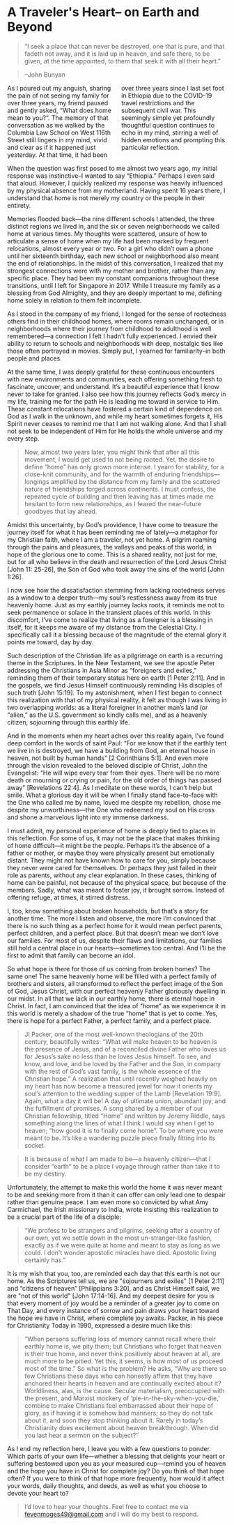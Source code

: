 # A Traveler's Heart– on Earth and Beyond

> “I seek a place that can never be destroyed, one that is pure, and that fadeth not away, and it is laid up in heaven, and safe there, to be given, at the time appointed, to them that seek it with all their heart.”

> –John Bunyan
<div style="column-count: 2; column-gap: 20px;">
As I poured out my anguish, sharing the pain of not seeing my family for over three years, my friend paused and gently asked, “What does home mean to you?”. The memory of that conversation as we walked by the Columbia Law School on West 116th Street still lingers in my mind, vivid and clear as if it happened just yesterday. At that time, it had been over three years since I last set foot in Ethiopia due to the COVID-19 travel restrictions and the subsequent civil war. This seemingly simple yet profoundly thoughtful question continues to echo in my mind, stirring a well of hidden emotions and prompting this particular reflection. 
</div>

When the question was first posed to me almost two years ago, my initial response was instinctive–I wanted to say “Ethiopia.” Perhaps I even said that aloud. However, I quickly realized my response was heavily influenced by my physical absence from my motherland. Having spent 16 years there, I understand that home is not merely my country or the people in their entirety. 

Memories flooded back—the nine different schools I attended, the three distinct regions we lived in, and the six or seven neighborhoods we called home at various times. My thoughts were scattered, unsure of how to articulate a sense of home when my life had been marked by frequent relocations, almost every year or two. For a girl who didn’t own a phone until her sixteenth birthday, each new school or neighborhood also meant the end of relationships. In the midst of this conversation, I realized that my strongest connections were with my mother and brother, rather than any specific place. They had been my constant companions throughout these transitions, until I left for Singapore in 2017. While I treasure my family as a blessing from God Almighty, and they are deeply important to me, defining home solely in relation to them felt incomplete.

As I stood in the company of my friend, I longed for the sense of rootedness others find in their childhood homes, where rooms remain unchanged, or in neighborhoods where their journey from childhood to adulthood is well remembered—a connection I felt I hadn't fully experienced. I envied their ability to return to schools and neighborhoods with deep, nostalgic ties like those often portrayed in movies. Simply put, I yearned for familiarity–in both people and places.

At the same time, I was deeply grateful for these continuous encounters with new environments and communities, each offering something fresh to fascinate, uncover, and understand. It’s a beautiful experience that I know never to take for granted. I also see how this journey reflects God’s mercy in my life, training me for the path He is leading me toward in service to Him. These constant relocations have fostered a certain kind of dependence on God as I walk in the unknown, and while my heart sometimes forgets it, His Spirit never ceases to remind me that I am not walking alone. And that I shall not seek to be independent of Him for He holds the whole universe and my every step. 

> Now, almost two years later, you might think that after all this movement, I would get used to not being rooted. Yet, the desire to define “home” has only grown more intense. I yearn for stability, for a close-knit community, and for the warmth of enduring friendships—longings amplified by the distance from my family and the scattered nature of friendships forged across continents. I must confess, the repeated cycle of building and then leaving has at times made me hesitant to form new relationships, as I feared the near-future goodbyes that lay ahead.

Amidst this uncertainty, by God’s providence, I have come to treasure the journey itself for what it has been reminding me of lately—a metaphor for my Christian faith, where I am a traveler, not yet home. A pilgrim roaming through the pains and pleasures, the valleys and peaks of this world, in hope of the glorious one to come. This is a shared reality, not just for me, but for all who believe in the death and resurrection of the Lord Jesus Christ [John 11: 25-26], the Son of God who took away the sins of the world [John 1:26]. 

I now see how the dissatisfaction stemming from lacking rootedness serves as a window to a deeper truth—my soul’s restlessness away from its true heavenly home. Just as my earthly journey lacks roots, it reminds me not to seek permanence or solace in the transient places of this world. In this discomfort, I’ve come to realize that living as a foreigner is a blessing in itself, for it keeps me aware of my distance from the Celestial City. I specifically call it a blessing because of the magnitude of the eternal glory it points me toward, day by day. 

Such description of the Christian life as a pilgrimage on earth is a recurring theme in the Scriptures. In the New Testament, we see the apostle Peter addressing the Christians in Asia Minor as “foreigners and exiles,” reminding them of their temporary status here on earth [1 Peter 2:11]. And in the gospels, we find Jesus Himself continuously reminding His disciples of such truth [John 15:19]. To my astonishment, when I first began to connect this realization with that of my physical reality, it felt as though I was living in two overlapping worlds: as a literal foreigner in another man’s land (or “alien,” as the U.S. government so kindly calls me), and as a heavenly citizen, sojourning through this earthly life.

And in the moments when my heart aches over this reality again, I’ve found deep comfort in the words of saint Paul: “For we know that if the earthly tent we live in is destroyed, we have a building from God, an eternal house in heaven, not built by human hands” [2 Corinthians 5:1]. And even more through the vision revealed to the beloved disciple of Christ, John the Evangelist: “He will wipe every tear from their eyes. There will be no more death or mourning or crying or pain, for the old order of things has passed away” [Revelations 22:4]. 
As I meditate on these words, I can’t help but smile. What a glorious day it will be when I finally stand face-to-face with the One who called me by name, loved me despite my rebellion, chose me despite my unworthiness—the One who redeemed my soul on His cross and shone a marvelous light into my immense darkness.

I must admit, my personal experience of home is deeply tied to places in this reflection. For some of us, it may not be the place that makes thinking of home difficult—it might be the people. Perhaps it’s the absence of a father or mother, or maybe they were physically present but emotionally distant. They might not have known how to care for you, simply because they never were cared for themselves. Or perhaps they just failed in their role as parents, without any clear explanation. In these cases, thinking of home can be painful, not because of the physical space, but because of the members. Sadly, what was meant to foster joy, it brought sorrow. Instead of offering refuge, at times, it stirred distress.

I, too, know something about broken households, but that’s a story for another time. The more I listen and observe, the more I’m convinced that there is no such thing as a perfect home for it would mean perfect parents, perfect children, and a perfect place. But that doesn’t mean we don’t love our families. For most of us, despite their flaws and limitations, our families still hold a central place in our hearts—sometimes too central. And I’ll be the first to admit that family can become an idol.

So what hope is there for those of us coming from broken homes? The same one! The same heavenly home will be filled with a perfect family of brothers and sisters, all transformed to reflect the perfect image of the Son of God, Jesus Christ, with our perfect heavenly Father gloriously dwelling in our midst. In all that we lack in our earthly home, there is eternal hope in Christ. In fact, I am convinced that the idea of “home” as we experience it in this world is merely a shadow of the true “home” that is yet to come. Yes, there is hope for a perfect Father, a perfect family, and a perfect place.

> JI Packer, one of the most well-known theologians of the 20th century, beautifully writes:
>  “What will make heaven to be heaven is the presence of Jesus, and of a reconciled divine Father who loves us for Jesus’s sake no less than he loves Jesus himself. To see, and know, and love, and be loved by the Father and the Son, in company with the rest of God’s vast family, is the whole essence of the Christian hope.”
A realization that until recently weighed heavily on my heart has now become a treasured jewel for how it orients my soul’s attention to the wedding supper of the Lamb [Revelation 19:9]. Again, what a day it will be! A day of ultimate union, abundant joy, and the fulfillment of promises. A song shared by a member of our Christian fellowship, titled “Home” and written by Jeremy Riddle, says something along the lines of what I think I would say when I get to heaven; “how good it is to finally come home”. To be where you were meant to be. It’s like a wandering puzzle piece finally fitting into its socket.

> It is because of what I am made to be—a heavenly citizen—that I consider “earth” to be a place I voyage through rather than take it to be my destiny. 

Unfortunately, the attempt to make this world the home it was never meant to be and seeking more from it than it can offer can only lead one to despair rather than genuine peace. I am even more so convicted by what Amy Carmichael, the Irish missionary to India, wrote insisting this realization to be a crucial part of the life of a disciple:

> “We profess to be strangers and pilgrims, seeking after a country of our own, yet we settle down in the most un-stranger-like fashion, exactly as if we were quite at home and meant to stay as long as we could. I don't wonder apostolic miracles have died. Apostolic living certainly has.” 

It is my wish that you, too, are reminded each day that this earth is not our home. As the Scriptures tell us, we are "sojourners and exiles" [1 Peter 2:11] and “citizens of heaven” [Philippians 3:20], and as Christ Himself said, we are "not of this world" [John 17:14-16]. And my deepest desire for you is that every moment of joy would be a reminder of a greater joy to come on That Day, and every instance of sorrow and pain draws your heart toward the hope we have in Christ, where complete joy awaits. Packer, in his piece for Christianity Today in 1990, expressed a desire much like this:

> “When persons suffering loss of memory cannot recall where their earthly home is, we pity them; but Christians who forget that heaven is their true home, and never think positively about heaven at all, are much more to be pitied. Yet this, it seems, is how most of us proceed most of the time.” So what is the problem? He asks, “Why are there so few Christians these days who can honestly affirm that they have anchored their hearts in heaven and are continually excited about it? Worldliness, alas, is the cause. Secular materialism, preoccupied with the present, and Marxist mockery of ‘pie-in-the-sky-when-you-die,’ combine to make Christians feel embarrassed about their hope of glory, as if having it is somehow bad manners; so they do not talk about it, and soon they stop thinking about it. Rarely in today’s Christianity does excitement about heaven breakthrough. When did you last hear a sermon on the subject?”

As I end my reflection here, I leave you with a few questions to ponder. Which parts of your own life—whether a blessing that delights your heart or suffering bestowed upon you as your measured cup—remind you of heaven and the hope you have in Christ for complete joy? Do you think of that hope often? If you were to think of that hope more frequently, how would it affect your words, daily thoughts, and deeds, as well as what you choose to devote your heart to?

> I’d love to hear your thoughts. 
> Feel free to contact me via fevenmoges49@gmail.com and I will do my best to respond. 



